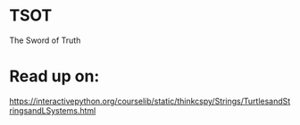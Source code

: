 # TSOT
The Sword of Truth

# Read up on:
https://interactivepython.org/courselib/static/thinkcspy/Strings/TurtlesandStringsandLSystems.html
